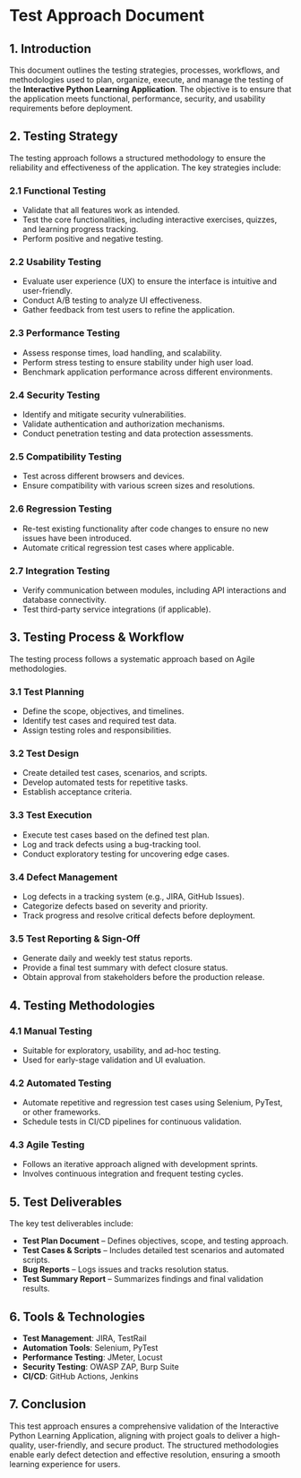 # Test Approach Document

## 1. Introduction
This document outlines the testing strategies, processes, workflows, and methodologies used to plan, organize, execute, and manage the testing of the **Interactive Python Learning Application**. The objective is to ensure that the application meets functional, performance, security, and usability requirements before deployment.

## 2. Testing Strategy
The testing approach follows a structured methodology to ensure the reliability and effectiveness of the application. The key strategies include:

### 2.1 Functional Testing
- Validate that all features work as intended.
- Test the core functionalities, including interactive exercises, quizzes, and learning progress tracking.
- Perform positive and negative testing.

### 2.2 Usability Testing
- Evaluate user experience (UX) to ensure the interface is intuitive and user-friendly.
- Conduct A/B testing to analyze UI effectiveness.
- Gather feedback from test users to refine the application.

### 2.3 Performance Testing
- Assess response times, load handling, and scalability.
- Perform stress testing to ensure stability under high user load.
- Benchmark application performance across different environments.

### 2.4 Security Testing
- Identify and mitigate security vulnerabilities.
- Validate authentication and authorization mechanisms.
- Conduct penetration testing and data protection assessments.

### 2.5 Compatibility Testing
- Test across different browsers and devices.
- Ensure compatibility with various screen sizes and resolutions.

### 2.6 Regression Testing
- Re-test existing functionality after code changes to ensure no new issues have been introduced.
- Automate critical regression test cases where applicable.

### 2.7 Integration Testing
- Verify communication between modules, including API interactions and database connectivity.
- Test third-party service integrations (if applicable).

## 3. Testing Process & Workflow
The testing process follows a systematic approach based on Agile methodologies.

### 3.1 Test Planning
- Define the scope, objectives, and timelines.
- Identify test cases and required test data.
- Assign testing roles and responsibilities.

### 3.2 Test Design
- Create detailed test cases, scenarios, and scripts.
- Develop automated tests for repetitive tasks.
- Establish acceptance criteria.

### 3.3 Test Execution
- Execute test cases based on the defined test plan.
- Log and track defects using a bug-tracking tool.
- Conduct exploratory testing for uncovering edge cases.

### 3.4 Defect Management
- Log defects in a tracking system (e.g., JIRA, GitHub Issues).
- Categorize defects based on severity and priority.
- Track progress and resolve critical defects before deployment.

### 3.5 Test Reporting & Sign-Off
- Generate daily and weekly test status reports.
- Provide a final test summary with defect closure status.
- Obtain approval from stakeholders before the production release.

## 4. Testing Methodologies
### 4.1 Manual Testing
- Suitable for exploratory, usability, and ad-hoc testing.
- Used for early-stage validation and UI evaluation.

### 4.2 Automated Testing
- Automate repetitive and regression test cases using Selenium, PyTest, or other frameworks.
- Schedule tests in CI/CD pipelines for continuous validation.

### 4.3 Agile Testing
- Follows an iterative approach aligned with development sprints.
- Involves continuous integration and frequent testing cycles.

## 5. Test Deliverables
The key test deliverables include:
- **Test Plan Document** – Defines objectives, scope, and testing approach.
- **Test Cases & Scripts** – Includes detailed test scenarios and automated scripts.
- **Bug Reports** – Logs issues and tracks resolution status.
- **Test Summary Report** – Summarizes findings and final validation results.

## 6. Tools & Technologies
- **Test Management**: JIRA, TestRail
- **Automation Tools**: Selenium, PyTest
- **Performance Testing**: JMeter, Locust
- **Security Testing**: OWASP ZAP, Burp Suite
- **CI/CD**: GitHub Actions, Jenkins

## 7. Conclusion
This test approach ensures a comprehensive validation of the Interactive Python Learning Application, aligning with project goals to deliver a high-quality, user-friendly, and secure product. The structured methodologies enable early defect detection and effective resolution, ensuring a smooth learning experience for users.

